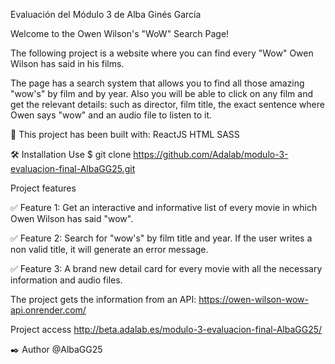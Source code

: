 Evaluación del Módulo 3 de Alba Ginés García

Welcome to the Owen Wilson's "WoW" Search Page!

The following project is a website where you can find every "Wow" Owen Wilson has said in his films.

The page has a search system that allows you to find all those amazing "wow's" by film and by year. 
Also you will be able to click on any film and get the relevant details: such as director, film title, the exact sentence where Owen says "wow" and an audio file to listen to it.

🧰 This project has been built with:
   ReactJS
   HTML
   SASS


🛠️ Installation
Use $ git clone https://github.com/Adalab/modulo-3-evaluacion-final-AlbaGG25.git


Project features

✅ Feature 1: Get an interactive and informative list of every movie in which Owen Wilson has said "wow".

✅ Feature 2: Search for "wow's" by film title and year. If the user writes a non valid title, it will generate an error message. 

✅ Feature 3: A brand new detail card for every movie with all the necessary information and audio files. 

The project gets the information from an API: https://owen-wilson-wow-api.onrender.com/

Project access
http://beta.adalab.es/modulo-3-evaluacion-final-AlbaGG25/

✒️ Author
@AlbaGG25